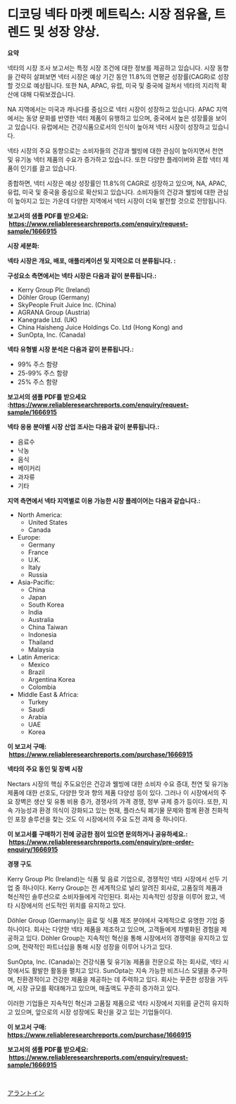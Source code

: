 <p><h1>디코딩 넥타 마켓 메트릭스: 시장 점유율, 트렌드 및 성장 양상.</h1></p><p><strong>요약</strong></p>
<p><p>넥타의 시장 조사 보고서는 특정 시장 조건에 대한 정보를 제공하고 있습니다. 시장 동향을 간략히 살펴보면 넥터 시장은 예상 기간 동안 11.8%의 연평균 성장률(CAGR)로 성장할 것으로 예상됩니다. 또한 NA, APAC, 유럽, 미국 및 중국에 걸쳐서 넥타의 지리적 확산에 대해 다뤄보겠습니다.</p><p>NA 지역에서는 미국과 캐나다를 중심으로 넥터 시장이 성장하고 있습니다. APAC 지역에서는 동양 문화를 반영한 넥터 제품이 유행하고 있으며, 중국에서 높은 성장률을 보이고 있습니다. 유럽에서는 건강식품으로서의 인식이 높아져 넥터 시장이 성장하고 있습니다.</p><p>넥타 시장의 주요 동향으로는 소비자들의 건강과 웰빙에 대한 관심이 높아지면서 천연 및 유기농 넥터 제품의 수요가 증가하고 있습니다. 또한 다양한 플레이버와 혼합 넥터 제품이 인기를 끌고 있습니다.</p><p>종합하면, 넥터 시장은 예상 성장률인 11.8%의 CAGR로 성장하고 있으며, NA, APAC, 유럽, 미국 및 중국을 중심으로 확산되고 있습니다. 소비자들의 건강과 웰빙에 대한 관심이 높아지고 있는 가운데 다양한 지역에서 넥터 시장이 더욱 발전할 것으로 전망됩니다.</p></p>
<p><strong>보고서의 샘플 PDF를 받으세요: &nbsp;<a href="https://www.reliableresearchreports.com/enquiry/request-sample/1666915">https://www.reliableresearchreports.com/enquiry/request-sample/1666915</a></strong></p>
<p><strong>시장 세분화:</strong></p>
<p><strong> 넥타 시장은 개요, 배포, 애플리케이션 및 지역으로 더 분류됩니다. :</strong></p>
<p><strong>구성요소 측면에서는 넥타 시장은 다음과 같이 분류됩니다.:</strong></p>
<p><ul><li>Kerry Group Plc (Ireland)</li><li>Döhler Group (Germany)</li><li>SkyPeople Fruit Juice Inc. (China)</li><li>AGRANA Group (Austria)</li><li>Kanegrade Ltd. (UK)</li><li>China Haisheng Juice Holdings Co. Ltd (Hong Kong) and</li><li>SunOpta, Inc. (Canada)</li></ul></p>
<p><strong> 넥타 유형별 시장 분석은 다음과 같이 분류됩니다.:</strong></p>
<p><ul><li>99% 주스 함량</li><li>25-99% 주스 함량</li><li>25% 주스 함량</li></ul></p>
<p><strong>보고서의 샘플 PDF를 받으세요 :<a href="https://www.reliableresearchreports.com/enquiry/request-sample/1666915">https://www.reliableresearchreports.com/enquiry/request-sample/1666915</a></strong></p>
<p><strong> 넥타 응용 분야별 시장 산업 조사는 다음과 같이 분류됩니다.:</strong></p>
<p><ul><li>음료수</li><li>낙농</li><li>음식</li><li>베이커리</li><li>과자류</li><li>기타</li></ul></p>
<p><strong>지역 측면에서 넥타 지역별로 이용 가능한 시장 플레이어는 다음과 같습니다.:</strong></p>
<p><ul>
    <li>
        North America:
        <ul>
            <li>United States</li>
            <li>Canada</li>
        </ul>
    </li>
    <li>
        Europe:
        <ul>
            <li>Germany</li>
            <li>France</li>
            <li>U.K.</li>
            <li>Italy</li>
            <li>Russia</li>
        </ul>
    </li>
    <li>
        Asia-Pacific:
        <ul>
            <li>China</li>
            <li>Japan</li>
            <li>South Korea</li>
            <li>India</li>
            <li>Australia</li>
            <li>China Taiwan</li>
            <li>Indonesia</li>
            <li>Thailand</li>
            <li>Malaysia</li>
        </ul>
    </li>
    <li>
        Latin America:
        <ul>
            <li>Mexico</li>
            <li>Brazil</li>
            <li>Argentina Korea</li>
            <li>Colombia</li>
        </ul>
    </li>
    <li>
        Middle East & Africa:
        <ul>
            <li>Turkey</li>
            <li>Saudi</li>
            <li>Arabia</li>
            <li>UAE</li>
            <li>Korea</li>
        </ul>
    </li>
    </ul></p>
<p><strong>이 보고서 구매: &nbsp;<a href="https://www.reliableresearchreports.com/purchase/1666915">https://www.reliableresearchreports.com/purchase/1666915</a></strong></p>
<p><strong>넥타의 주요 동인 및 장벽 시장</strong></p>
<p><p>Nectars 시장의 핵심 주도요인은 건강과 웰빙에 대한 소비자 수요 증대, 천연 및 유기농 제품에 대한 선호도, 다양한 맛과 향의 제품 다양성 등이 있다. 그러나 이 시장에서의 주요 장벽은 생산 및 유통 비용 증가, 경쟁사의 가격 경쟁, 정부 규제 증가 등이다. 또한, 지속 가능성과 환경 의식이 강화되고 있는 현재, 플라스틱 폐기물 문제와 함께 환경 친화적인 포장 솔루션을 찾는 것도 이 시장에서의 주요 도전 과제 중 하나이다.</p></p>
<p><strong>이 보고서를 구매하기 전에 궁금한 점이 있으면 문의하거나 공유하세요.: &nbsp;<a href="https://www.reliableresearchreports.com/enquiry/pre-order-enquiry/1666915">https://www.reliableresearchreports.com/enquiry/pre-order-enquiry/1666915</a></strong></p>
<p><strong>경쟁 구도</strong></p>
<p><p>Kerry Group Plc (Ireland)는 식품 및 음료 기업으로, 경쟁적인 넥타 시장에서 선두 기업 중 하나이다. Kerry Group는 전 세계적으로 널리 알려진 회사로, 고품질의 제품과 혁신적인 솔루션으로 소비자들에게 각인된다. 회사는 지속적인 성장을 이루어 왔고, 넥타 시장에서의 선도적인 위치를 유지하고 있다. </p><p>Döhler Group (Germany)는 음료 및 식품 제조 분야에서 국제적으로 유명한 기업 중 하나이다. 회사는 다양한 넥타 제품을 제조하고 있으며, 고객들에게 차별화된 경험을 제공하고 있다. Döhler Group는 지속적인 혁신을 통해 시장에서의 경쟁력을 유지하고 있으며, 전략적인 파트너십을 통해 시장 성장을 이루어 나가고 있다. </p><p>SunOpta, Inc. (Canada)는 건강식품 및 유기농 제품을 전문으로 하는 회사로, 넥타 시장에서도 활발한 활동을 펼치고 있다. SunOpta는 지속 가능한 비즈니스 모델을 추구하며, 친환경적이고 건강한 제품을 제공하는 데 주력하고 있다. 회사는 꾸준한 성장을 거두며, 시장 규모를 확대해가고 있으며, 매출액도 꾸준히 증가하고 있다. </p><p>이러한 기업들은 지속적인 혁신과 고품질 제품으로 넥타 시장에서 지위를 굳건히 유지하고 있으며, 앞으로의 시장 성장에도 확신을 갖고 있는 기업들이다.</p></p>
<p><strong>이 보고서 구매: &nbsp; <a href="https://www.reliableresearchreports.com/purchase/1666915">https://www.reliableresearchreports.com/purchase/1666915</a></strong></p>
<p><strong>보고서의 샘플 PDF를 받으세요: &nbsp;<a href="https://www.reliableresearchreports.com/enquiry/request-sample/1666915">https://www.reliableresearchreports.com/enquiry/request-sample/1666915</a></strong><strong></strong></p>
<p>&nbsp;</p>
<p><p><a href="https://github.com/nemesis2824/Market-Research-Report-List-1/blob/main/938394215538.md">アラントイン</a></p></p>